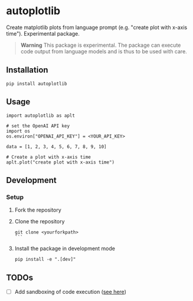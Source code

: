 # autoplotlib
Create matplotlib plots from language prompt (e.g. "create plot with x-axis time"). Experimental package.

> **Warning**
> This package is experimental. The package can execute code output from language models and is thus to be used with care.

## Installation

```
pip install autoplotlib
```

## Usage

```
import autoplotlib as aplt

# set the OpenAI API key
import os
os.environ["OPENAI_API_KEY"] = <YOUR_API_KEY>

data = [1, 2, 3, 4, 5, 6, 7, 8, 9, 10]

# Create a plot with x-axis time
aplt.plot("create plot with x-axis time")
```

## Development

### Setup

1. Fork the repository

2. Clone the repository
    ````
    git clone <yourforkpath>
    ```

3. Install the package in development mode
    ```
    pip install -e ".[dev]"
    ```

## TODOs

- [ ] Add sandboxing of code execution ([see here](https://stackoverflow.com/questions/3068139/how-can-i-sandbox-python-in-pure-python#3068475))